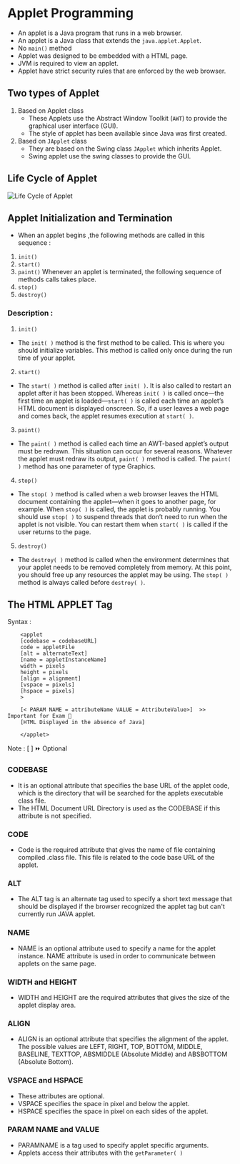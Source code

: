 # Applet Programming

- An applet is a Java program that runs in a web browser.
- An applet is a Java class that extends the ```java.applet.Applet```.
- No ```main()``` method
- Applet was designed to be embedded with a HTML page.
- JVM is required to view an applet.
- Applet have strict security rules that are enforced by the web browser.

## Two types of Applet

1. Based on Applet class
   - These Applets use the Abstract Window Toolkit (```AWT```) to provide the graphical user interface (GUI).
   - The style of applet has been available since Java was first created.
2. Based on ```JApplet``` class
    - They are based on the Swing class ```JApplet``` which inherits Applet.
    - Swing applet use the swing classes to provide the GUI.

## Life Cycle of Applet

![Life Cycle of Applet](http://www.startertutorials.com/corejava/wp-content/uploads/2016/02/applet-life-cycle.png)

## Applet Initialization and Termination
- When an applet begins ,the following methods are called in this sequence :
1. ```init()```
2. ```start()```
3. ```paint()```
Whenever an applet is terminated, the following sequence of methods calls takes place.
4. ```stop()```
5. ```destroy()```

### Description :

1. ```init()```
- The ```init( )``` method is the first method to be called. This is where you should initialize variables. This method is called only once during the run time of your applet.

2. ```start()```
- The ```start( )``` method is called after ```init( )```. It is also called to restart an applet after it has been stopped. Whereas ```init( )``` is called once—the first time an applet is loaded—```start( )``` is called each time an applet’s HTML document is displayed onscreen. So, if a user leaves a web page and comes back, the applet resumes execution at ```start( )```.

3. ```paint()```
- The ```paint( )``` method is called each time an AWT-based applet’s output must be redrawn. This situation can occur for several reasons. Whatever the applet must redraw its output, ```paint( )``` method is called. The ```paint( )``` method has one parameter of type Graphics.

4. ```stop()```
- The ```stop( )``` method is called when a web browser leaves the HTML document containing the applet—when it goes to another page, for example. When ```stop( )``` is called, the applet  is probably running. You should use ```stop( )``` to suspend threads that don’t need to run when the applet is not visible. You can restart them when ```start( )``` is called if the user returns to the page.

5. ```destroy()```
- The ```destroy( )``` method is called when the environment determines that your applet needs to be removed completely from memory. At this point, you should free up any resources the applet may be using. The ```stop( )``` method is always called before ```destroy( )```.

## The HTML APPLET Tag

Syntax :

        <applet
        [codebase = codebaseURL]
        code = appletFile
        [alt = alternateText]
        [name = appletInstanceName]
        width = pixels
        height = pixels
        [align = alignment]
        [vspace = pixels]
        [hspace = pixels]
        >

        [< PARAM NAME = attributeName VALUE = AttributeValue>]  >> Important for Exam 💯
        [HTML Displayed in the absence of Java]

        </applet>

Note : [ ] ⏩ Optional

### **CODEBASE**
- It is an optional attribute that specifies the base URL of the applet code, which is the directory that will be searched for the applets executable class file.
- The HTML Document URL Directory is used as the CODEBASE if this attribute is not specified.

### **CODE**
- Code is the required attribute that gives the name of file containing compiled .class file. This file is related to the code base URL of the applet.

### **ALT**
- The ALT tag is an alternate tag used to specify a short text message that should be displayed if the browser recognized the applet tag but can't currently run JAVA applet.

### **NAME**
- NAME is an optional attribute used to specify a name for the applet instance. NAME attribute is used in order to communicate between applets on the same page.

### **WIDTH and HEIGHT**
- WIDTH and HEIGHT are the required attributes that gives the size of the applet display area.
  
### **ALIGN**
- ALIGN is an optional attribute that specifies the alignment of the applet. The possible values are LEFT, RIGHT, TOP, BOTTOM, MIDDLE, BASELINE, TEXTTOP, ABSMIDDLE (Absolute Middle) and ABSBOTTOM (Absolute Bottom).

### **VSPACE and HSPACE**
- These attributes are optional. 
- VSPACE specifies the space in pixel and below the applet.
- HSPACE specifies the space in pixel on each sides of the applet.

### **PARAM NAME and VALUE**
- PARAMNAME is a tag used to specify applet specific arguments.
- Applets access their attributes with the ```getParameter( )``` 

